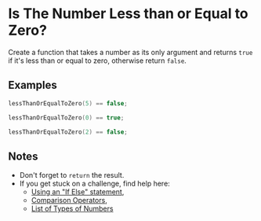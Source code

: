 # Is The Number Less than or Equal to Zero?

Create a function that takes a number as its only argument and returns `true` if it's less than or equal to zero, otherwise return `false`.

## Examples

```C++
lessThanOrEqualToZero(5) == false;

lessThanOrEqualToZero(0) == true;

lessThanOrEqualToZero(2) == false;
```

## Notes

* Don't forget to `return` the result.
* If you get stuck on a challenge, find help here:
	* [Using an "If Else" statement](https://www.tutorialspoint.com/cplusplus/cpp_if_else_statement.htm),
	* [Comparison Operators](https://en.cppreference.com/w/cpp/language/operator_comparison),
	* [List of Types of Numbers](https://en.wikipedia.org/wiki/List_of_types_of_numbers)
